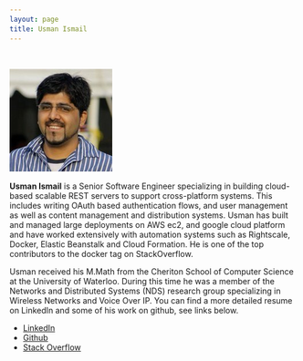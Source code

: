 ```yaml
---
layout: page
title: Usman Ismail
---
```

&nbsp;
&nbsp;

<div class="my_pic">
    <img src="/assets/images/usmanprofile.jpg">
</div>


<div class="about_head">
    <p><b>Usman Ismail</b> is a Senior Software Engineer specializing in building cloud-based scalable REST servers to support cross-platform systems. This includes writing OAuth based authentication flows, and user management as well as content management and distribution systems. Usman has built and managed large deployments on AWS ec2, and google cloud platform and have worked extensively with automation systems such as Rightscale, Docker, Elastic Beanstalk and Cloud Formation. He is one of the top contributors to the docker tag on StackOverflow.
    </p>
	<p>
    Usman received his M.Math from the Cheriton School of Computer Science at the University of Waterloo. During this time he was a member of the Networks and Distributed Systems (NDS) research group specializing in Wireless Networks and Voice Over IP. You can find a more detailed resume on LinkedIn and some of his work on github, see links below. </p>

</div>


* [LinkedIn](http://ca.linkedin.com/in/usmanismail)
* [Github](https://github.com/usmanismail)
* [Stack Overflow](http://stackoverflow.com/users/706727/usman-ismail)
